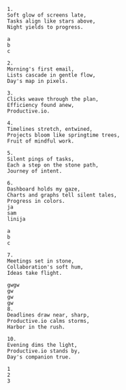     1.
    Soft glow of screens late,
    Tasks align like stars above,
    Night yields to progress.

    a
    b
    c

    2.
    Morning's first email,
    Lists cascade in gentle flow,
    Day's map in pixels.

    3.
    Clicks weave through the plan,
    Efficiency found anew,
    Productive.io.

    4.
    Timelines stretch, entwined,
    Projects bloom like springtime trees,
    Fruit of mindful work.

    5.
    Silent pings of tasks,
    Each a step on the stone path,
    Journey of intent.

    6.
    Dashboard holds my gaze,
    Charts and graphs tell silent tales,
    Progress in colors.
    ja 
    sam
    linija

    a
    b
    c

    7.
    Meetings set in stone,
    Collaboration's soft hum,
    Ideas take flight.

    gwgw
    gw
    gw
    gw
    8.
    Deadlines draw near, sharp,
    Productive.io calms storms,
    Harbor in the rush.

    10.
    Evening dims the light,
    Productive.io stands by,
    Day's companion true.

    1
    2
    3
